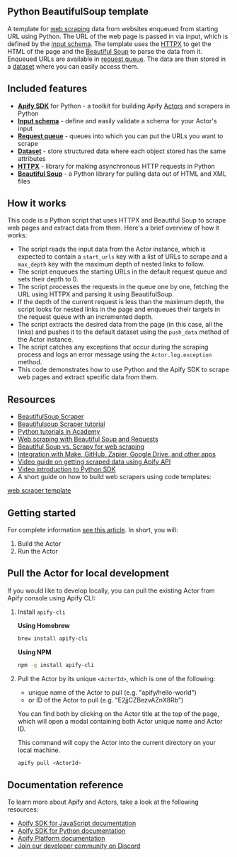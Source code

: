 ## Python BeautifulSoup template

A template for [web scraping](https://apify.com/web-scraping) data from websites enqueued from starting URL using Python. The URL of the web page is passed in via input, which is defined by the [input schema](https://docs.apify.com/platform/actors/development/input-schema). The template uses the [HTTPX](https://www.python-httpx.org) to get the HTML of the page and the [Beautiful Soup](https://www.crummy.com/software/BeautifulSoup/bs4/doc/) to parse the data from it. Enqueued URLs are available in [request queue](https://docs.apify.com/sdk/python/reference/class/RequestQueue). The data are then stored in a [dataset](https://docs.apify.com/platform/storage/dataset) where you can easily access them.

## Included features

- **[Apify SDK](https://docs.apify.com/sdk/python/)** for Python - a toolkit for building Apify [Actors](https://apify.com/actors) and scrapers in Python
- **[Input schema](https://docs.apify.com/platform/actors/development/input-schema)** - define and easily validate a schema for your Actor's input
- **[Request queue](https://docs.apify.com/sdk/python/docs/concepts/storages#working-with-request-queues)** - queues into which you can put the URLs you want to scrape
- **[Dataset](https://docs.apify.com/sdk/python/docs/concepts/storages#working-with-datasets)** - store structured data where each object stored has the same attributes
- **[HTTPX](https://www.python-httpx.org)** - library for making asynchronous HTTP requests in Python
- **[Beautiful Soup](https://www.crummy.com/software/BeautifulSoup/bs4/doc/)** - a Python library for pulling data out of HTML and XML files

## How it works

This code is a Python script that uses HTTPX and Beautiful Soup to scrape web pages and extract data from them. Here's a brief overview of how it works:

- The script reads the input data from the Actor instance, which is expected to contain a `start_urls` key with a list of URLs to scrape and a `max_depth` key with the maximum depth of nested links to follow.
- The script enqueues the starting URLs in the default request queue and sets their depth to 0.
- The script processes the requests in the queue one by one, fetching the URL using HTTPX and parsing it using BeautifulSoup.
- If the depth of the current request is less than the maximum depth, the script looks for nested links in the page and enqueues their targets in the request queue with an incremented depth.
- The script extracts the desired data from the page (in this case, all the links) and pushes it to the default dataset using the `push_data` method of the Actor instance.
- The script catches any exceptions that occur during the scraping process and logs an error message using the `Actor.log.exception` method.
- This code demonstrates how to use Python and the Apify SDK to scrape web pages and extract specific data from them.

## Resources

- [BeautifulSoup Scraper](https://apify.com/apify/beautifulsoup-scraper)
- [Beautifulsoup Scraper tutorial](https://www.youtube.com/watch?v=1KqLLuIW6MA)
- [Python tutorials in Academy](https://docs.apify.com/academy/python)
- [Web scraping with Beautiful Soup and Requests](https://blog.apify.com/web-scraping-with-beautiful-soup/)
- [Beautiful Soup vs. Scrapy for web scraping](https://blog.apify.com/beautiful-soup-vs-scrapy-web-scraping/)
- [Integration with Make, GitHub, Zapier, Google Drive, and other apps](https://apify.com/integrations)
- [Video guide on getting scraped data using Apify API](https://www.youtube.com/watch?v=ViYYDHSBAKM)
- [Video introduction to Python SDK](https://www.youtube.com/watch?v=C8DmvJQS3jk)
- A short guide on how to build web scrapers using code templates:

[web scraper template](https://www.youtube.com/watch?v=u-i-Korzf8w)


## Getting started

For complete information [see this article](https://docs.apify.com/platform/actors/development#build-actor-at-apify-console). In short, you will:

1. Build the Actor
2. Run the Actor

## Pull the Actor for local development

If you would like to develop locally, you can pull the existing Actor from Apify console using Apify CLI:

1. Install `apify-cli`

    **Using Homebrew**

    ```bash
    brew install apify-cli
    ```

    **Using NPM**

    ```bash
    npm -g install apify-cli
    ```

2. Pull the Actor by its unique `<ActorId>`, which is one of the following:

    - unique name of the Actor to pull (e.g. "apify/hello-world")
    - or ID of the Actor to pull (e.g. "E2jjCZBezvAZnX8Rb")

    You can find both by clicking on the Actor title at the top of the page, which will open a modal containing both Actor unique name and Actor ID.

    This command will copy the Actor into the current directory on your local machine.

    ```bash
    apify pull <ActorId>
    ```

## Documentation reference

To learn more about Apify and Actors, take a look at the following resources:

- [Apify SDK for JavaScript documentation](https://docs.apify.com/sdk/js)
- [Apify SDK for Python documentation](https://docs.apify.com/sdk/python)
- [Apify Platform documentation](https://docs.apify.com/platform)
- [Join our developer community on Discord](https://discord.com/invite/jyEM2PRvMU)
